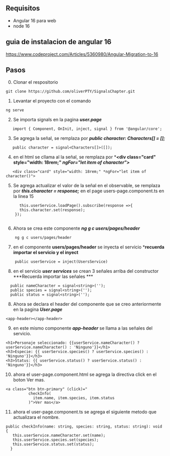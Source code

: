 
## Requisitos
- Angular 16 para web
- node 16

## guia de instalacion de angular 16 
https://www.codeproject.com/Articles/5360980/Angular-Migration-to-16
## Pasos

0. Clonar el respositorio
```
git clone https://github.com/oliverPTY/SignalsChapter.git
```

1. Levantar el proyecto con el comando
```
ng serve
```

2. Se importa signals en la pagina ***user.page***
```
   import { Component, OnInit, inject, signal } from '@angular/core';
```
3. Se agrega la señal, se remplaza por ***public character: Characters[] = [];***
```
   public character = signal<Characters[]>([]);

```
4. en el html se cllama al la señal, se remplaza por ***<div class="card" style="width: 18rem;" *ngFor="let item of character">***
```
   <div class="card" style="width: 18rem;" *ngFor="let item of character()">

```
5. Se agrega actualizar el valor de la señal en el observable, se remplaza por  ***this.character = response;*** en el page users-page.component.ts en la linea 15
```
      this.userService.loadPage().subscribe(response =>{
      this.character.set(response);
    });
   
```
6. Ahora se crea este componente ***ng g c users/pages/header***
```
    ng g c users/pages/header
```

7. en el componente **users/pages/header** se inyecta el servicio ***recuerda importar el servicio y el inyect**
```
    public userService = inject(UsersService)
```

8. en el servicio ***user services*** se crean 3 señales arriba del constructor ***Recuerda importar las señales ***

```
  public nameCharacter = signal<string>('');
  public species = signal<string>('');
  public status = signal<string>('');
```

8. Ahora se declara el header del componente que se creo anteriormente en la pagina  ***User.page***

```
<app-header></app-header>
```

9. en este mismo componente  ***app-header*** se llama a las señales del servicio. 

```
<h1>Personaje seleccionado: {{userService.nameCharacter() ? userService.nameCharacter() : 'Ninguno'}}</h1>
<h3>Especie: {{ userService.species() ? userService.species() : 'Ninguno'}}</h3>
<h3>Status: {{ userService.status() ? userService.status() : 'Ninguno'}}</h3>

```

10. ahora el user-page.component.html se agrega la directiva click en el boton Ver mas. 

```
<a class="btn btn-primary" (click)="
          checkInfo(
            item.name, item.species, item.status
          )">Ver mas</a>

```

11. ahora el user-page.component.ts se agrega el siguiente metodo que actualizara el nombre. 

```
public checkInfo(name: string, species: string, status: string): void {
   this.userService.nameCharacter.set(name);
   this.userService.species.set(species);
   this.userService.status.set(status);
  }
```